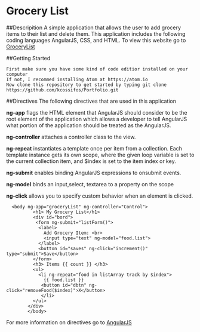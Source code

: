 # Grocery List

##Descripition 
A simple application that allows the user to add grocery items to their list and delete them.
This application includes the following coding languages AngularJS, CSS, and HTML. To view this website go to [GroceryList](https://kcossifos.github.io/Portfolio/GroceryList/index.html)

##Getting Started
```
First make sure you have some kind of code editior installed on your computer
If not, I recommed installing Atom at https://atom.io
Now clone this repository to get started by typing git clone https://github.com/kcossifos/Portfolio.git
```

##Directives
The following directives that are used in this application

**ng-app** flags the HTML element that AngularJS should consider to be the root element of the application which allows a developer to tell AngularJS what portion of the application should be treated as the AngularJS.

**ng-controller** attaches a controller class to the view.

**ng-repeat** instantiates a template once per item from a collection. Each template instance gets its own scope, where the given loop variable is set to the current collection item, and $index is set to the item index or key.

**ng-submit** enables binding AngularJS expressions to onsubmit events.

**ng-model** binds an input,select, textarea to a property on the scope

**ng-click** allows you to specify custom behavior when an element is clicked.

```
  <body ng-app="groceryList" ng-controller="Control">
          <h1> My Grocery List</h1>
          <div id="bord">
           <form ng-submit="listForm()">
            <label>
              Add Grocery Item: <br>
              <input type="text" ng-model="food.list">
            </label>
            <button id="saves" ng-click="increment()" type="submit">Save</button>
          </form>
          <h3> Items {{ count }} </h3> 
          <ul>
            <li ng-repeat="food in listArray track by $index"> 
              {{ food.list }}
             <button id="dbtn" ng-click="removeFood($index)">X</button>
             </li>
          </ul>
        </div>
        </body>
```

For more information on directives go to [AngularJS](https://docs.angularjs.org/tutorial)




